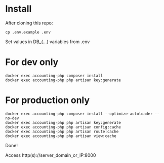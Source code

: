 # Install

After cloning this repo:

`cp .env.example .env`

Set values in DB_(...) variables from .env



# For dev only

```
docker exec accounting-php composer install
docker exec accounting-php php artisan key:generate
```


# For production only


```
docker exec accounting-php composer install --optimize-autoloader --no-dev
docker exec accounting-php php artisan key:generate
docker exec accounting-php php artisan config:cache
docker exec accounting-php php artisan route:cache
docker exec accounting-php php artisan view:cache
```


Done!

Access http(s)://server_domain_or_IP:8000
